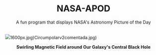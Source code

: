 <div align="center">
  <h1>
    NASA-APOD
  </h1>
</div>
  
<div align="center">
  A fun program that displays NASA's Astronomy Picture of the Day
</div>

<br>

![](https://apod.nasa.gov/apod/image/2404/SagAstarB_EHT_2000.jpg)1600px.jpg)Circumpolarv2comentada.jpg)

<p align = "center">
  <b>Swirling Magnetic Field around Our Galaxy's Central Black Hole</b>
</p>

